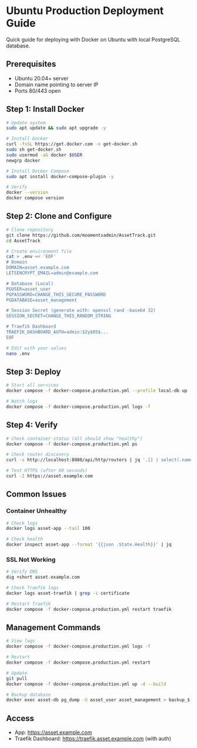 # Ubuntu Production Deployment Guide

Quick guide for deploying with Docker on Ubuntu with local PostgreSQL database.

## Prerequisites

- Ubuntu 20.04+ server
- Domain name pointing to server IP
- Ports 80/443 open

## Step 1: Install Docker

```bash
# Update system
sudo apt update && sudo apt upgrade -y

# Install Docker
curl -fsSL https://get.docker.com -o get-docker.sh
sudo sh get-docker.sh
sudo usermod -aG docker $USER
newgrp docker

# Install Docker Compose
sudo apt install docker-compose-plugin -y

# Verify
docker --version
docker compose version
```

## Step 2: Clone and Configure

```bash
# Clone repository
git clone https://github.com/moomentsadmin/AssetTrack.git
cd AssetTrack

# Create environment file
cat > .env << 'EOF'
# Domain
DOMAIN=asset.example.com
LETSENCRYPT_EMAIL=admin@example.com

# Database (Local)
PGUSER=asset_user
PGPASSWORD=CHANGE_THIS_SECURE_PASSWORD
PGDATABASE=asset_management

# Session Secret (generate with: openssl rand -base64 32)
SESSION_SECRET=CHANGE_THIS_RANDOM_STRING

# Traefik Dashboard
TRAEFIK_DASHBOARD_AUTH=admin:$2y$05$...
EOF

# Edit with your values
nano .env
```

## Step 3: Deploy

```bash
# Start all services
docker compose -f docker-compose.production.yml --profile local-db up -d --build

# Watch logs
docker compose -f docker-compose.production.yml logs -f
```

## Step 4: Verify

```bash
# Check container status (all should show "healthy")
docker compose -f docker-compose.production.yml ps

# Check router discovery
curl -s http://localhost:8080/api/http/routers | jq '.[] | select(.name | contains("assetapp"))'

# Test HTTPS (after 60 seconds)
curl -I https://asset.example.com
```

## Common Issues

### Container Unhealthy
```bash
# Check logs
docker logs asset-app --tail 100

# Check health
docker inspect asset-app --format '{{json .State.Health}}' | jq
```

### SSL Not Working
```bash
# Verify DNS
dig +short asset.example.com

# Check Traefik logs
docker logs asset-traefik | grep -i certificate

# Restart Traefik
docker compose -f docker-compose.production.yml restart traefik
```

## Management Commands

```bash
# View logs
docker compose -f docker-compose.production.yml logs -f

# Restart
docker compose -f docker-compose.production.yml restart

# Update
git pull
docker compose -f docker-compose.production.yml up -d --build

# Backup database
docker exec asset-db pg_dump -U asset_user asset_management > backup_$(date +%Y%m%d).sql
```

## Access

- App: https://asset.example.com
- Traefik Dashboard: https://traefik.asset.example.com (with auth)
